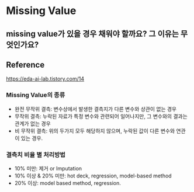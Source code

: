 # Missing Value

## missing value가 있을 경우 채워야 할까요? 그 이유는 무엇인가요?

## Reference

<a href="https://eda-ai-lab.tistory.com/14">https://eda-ai-lab.tistory.com/14</a>

### Missing Value의 종류
* 완전 무작위 결측: 변수상에서 발생한 결측지가 다른 변수와 상관이 없는 경우
* 무작위 결측: 누락된 자료가 특정 변수와 관련되어 일어나지만, 그 변수와의 결과는 관계가 없는 경우
* 비 무작위 결측: 위의 두가지 모두 해당하지 않으며, 누락된 값이 다른 변수와 연관이 있는 경우.

### 결측치 비율 별 처리방법
* 10% 미만: 제거 or Imputation
* 10% 이상 & 20% 미만: hot deck, regression, model-based method
* 20% 이상: model based method, regression.